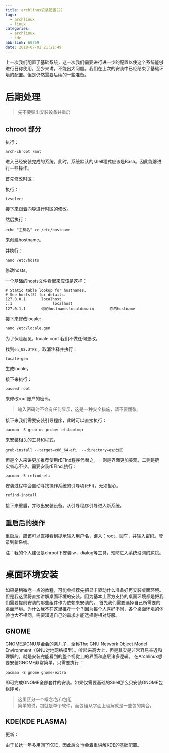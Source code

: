 ```yaml
---
title: archlinux安装配置(2)
tags:
  - archlinux
  - linux
categories: 
  - archlinux
  - kde
abbrlink: 60769
date: 2018-07-02 21:21:49
---
```

上一次我们配置了基础系统，这一次我们需要进行进一步的配置以使这个系统能够进行日称使用，至少来讲，不能出大问题。我们在上次的安装中已经结束了基础环境的配置。但是仍然需要后续的一些准备。
<!--more-->
# 后期处理

> 先不要弹出安装设备并重启

## chroot 部分
执行：
```
arch-chroot /mnt
```
进入已经安装完成的系统。此时，系统默认的shell程式应该是Bash。因此能够进行一些操作。

首先修改时区：

执行：

```
tzselect
```

接下来跟着向导进行时区的修改。

然后执行：

```
echo "主机名" >> /etc/hostname
```

来创建hostname。

并执行：

```
nano /etc/hosts
```

修改hosts。

一个基础的hosts文件看起来应该是这样：

```
# Static table lookup for hostnames.
# See hosts(5) for details.
127.0.0.1       localhost
::1                  localhost
127.0.1.1       你的hostname.localdomain       你的hostname
```

接下来修改locale:

```
nano /etc/locale.gen
```

为了保险起见，locale.conf 我们不做任何更改。

找到`en_US.UTF8` ，取消注释并执行：

```
locale-gen
```

生成locale。

接下来执行：

```
passwd root
```
来修改root账户的密码。
> 输入密码时不会有任何显示，这是一种安全措施，请不要慌张。

接下来我们需要安装引导程序，此时可以直接执行：
```
pacman -S grub os-prober efibootmgr
```
来安装相关的工具和程式。
```
grub-install --target=x86_64-efi  --directory=esp分区
```
但是个人来讲更加推荐使用rEFInd程序代替之，一则是界面更加美观，二则是确实省心不少。需要安装rEFInd,执行：
```
pacman -S refind-efi
```
安装过程中会自动寻找操作系统的引导项(EFI)，无须担心。

```
refind-install
```

接下来重启，并取出安装设备。从引导程序引导进入新系统。

## 重启后的操作
重启后，应该可以直接看到提示输入用户名，键入：root，回车，并输入密码。登录到新系统。 

注：我的个人建议是chroot下安装iw，dialog等工具，预防进入系统没网的尴尬。

# 桌面环境安装

如果是稍微老一点的教程，可能会推荐先把显卡驱动什么准备好再安装桌面环境。但是我这里将直接讲解桌面环境的安装。因为基本上官方支持的桌面环境都是把我们需要提前安装的那些组件作为依赖来安装的。
首先我们需要选择自己所需要的桌面环境。为什么我不在这里推荐一个？因为每个人喜好不同，各个桌面环境的体验也大不相同，需要知道自己的需求才能选择得相对舒服。

## GNOME
GNOME是GNU基金会的亲儿子，全称The GNU Network Object Model Environment（GNU对地网络模型）。听起来高大上，但是其实是非常容易亲近和理解的。就是安装完能看到的整个视觉上的界面和底层诸多逻辑。
在Archlinux想要安装GNOME非常简单。只需要执行：

```
pacman -S gnome gnome-extra
```
即可完成GNOME全部套件的安装。如果仅需要基础的Shell那么只安装GNOME包组即可。
> 这里区分一个概念:包和包组</br>
> 简单的说，包就是单个软件，而包组从字面上理解就是一些包的集合。

## KDE(KDE PLASMA)

更新：

由于长达一年多用回了KDE，因此后文也会着重讲解KDE的基础配置。